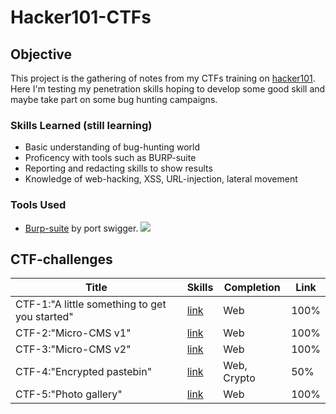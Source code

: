 # Hacker101-CTFs

## Objective

This project is the gathering of notes from my CTFs training on [hacker101](https://www.hacker101.com/). Here I'm testing my penetration skills hoping to develop some good skill and maybe take part on some bug hunting campaigns. 

### Skills Learned (still learning)

- Basic understanding of bug-hunting world
- Proficency with tools such as BURP-suite
- Reporting and redacting skills to show results
- Knowledge of web-hacking, XSS, URL-injection, lateral movement

### Tools Used

- [Burp-suite](https://portswigger.net/burp) by port swigger. <img src="https://img.shields.io/badge/-Burp%20Suite-183A61?style=for-the-badge&logo=BurpSuite&logoColor=white" />

## CTF-challenges

| Title  | Skills | Completion | Link |
| ------------- | ------------- | ------------- | ------------- |
| CTF-1:"A little something to get you started"  | [link](CTF-1)  | Web | 100% |
| CTF-2:"Micro-CMS v1"  | [link](CTF-2)  | Web | 100% |
| CTF-3:"Micro-CMS v2"  | [link](CTF-3)  | Web | 100% |
| CTF-4:"Encrypted pastebin"  | [link](CTF-4)  | Web, Crypto | 50% |
| CTF-5:"Photo gallery"  | [link](CTF-5)  | Web | 100% |
